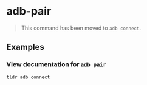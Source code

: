 # adb-pair

> This command has been moved to `adb connect`.

## Examples

### View documentation for `adb pair`

```bash
tldr adb connect
```
